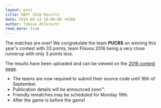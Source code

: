```yaml
---
layout: post
title: MAPC 2016 Results
date: 2016-09-13 18:00:00 +0200
author: Tobias Ahlbrecht
read_more: true
---
```


The matches are over! We congratulate the team **PUCRS** on winning this year's contest with 33 points, team Flisvos 2016 being a very close runnerup with only 3 points less.

The results have been uploaded and can be viewed on the [2016 contest page](/2016/getting-started).

* The teams are now required to submit their source code until 16th of September.
* Publication details will be announced soon&trade;.
* Friendly rematches may be scheduled for Monday 19th.
* After the game is before the game!
